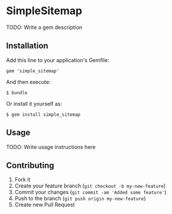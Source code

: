 # SimpleSitemap

TODO: Write a gem description

## Installation

Add this line to your application's Gemfile:

    gem 'simple_sitemap'

And then execute:

    $ bundle

Or install it yourself as:

    $ gem install simple_sitemap

## Usage

TODO: Write usage instructions here

## Contributing

1. Fork it
2. Create your feature branch (`git checkout -b my-new-feature`)
3. Commit your changes (`git commit -am 'Added some feature'`)
4. Push to the branch (`git push origin my-new-feature`)
5. Create new Pull Request
